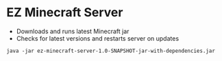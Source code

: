 # EZ Minecraft Server

- Downloads and runs latest Minecraft jar
- Checks for latest versions and restarts server on updates

```
java -jar ez-minecraft-server-1.0-SNAPSHOT-jar-with-dependencies.jar
```

